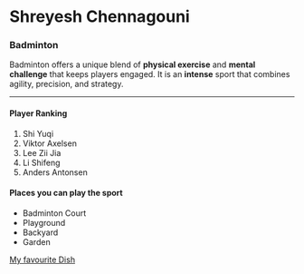 # Shreyesh Chennagouni
### Badminton
Badminton offers a unique blend of __physical exercise__ and **mental challenge** that keeps players engaged. It is an __intense__ sport that combines agility, precision, and strategy.

---
#### Player Ranking
1. Shi Yuqi
2. Viktor Axelsen
3. Lee Zii Jia
4. Li Shifeng
5. Anders Antonsen
#### Places you can play the sport
* Badminton Court
* Playground
* Backyard
* Garden

[My favourite Dish](MyDish.md)
